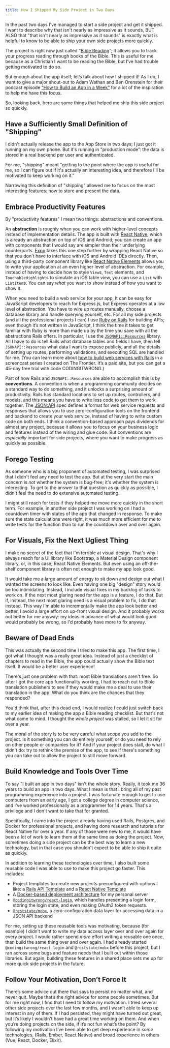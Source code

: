 ```yaml
---
title: How I Shipped My Side Project in Two Days
---
```


In the past two days I've managed to start a side project and get it shipped. I want to describe why that isn't nearly as impressive as it sounds, BUT ALSO that "that isn't nearly as impressive as it sounds" is exactly what is helpful to know to be able to ship your own side projects more quickly.

The project is right now just called “[Bible Reading][bible-reading-native]”; it allows you to track your progress reading through books of the Bible. This is useful for me because as a Christian I want to be reading the Bible, but I’ve had trouble getting motivated to do so.

But enough about the app itself; let’s talk about how I shipped it! As I do, I want to give a major shout-out to Adam Wathan and Ben Orenstein for their podcast episode [“How to Build an App in a Week”][fullstack-episode] for a lot of the inspiration to help me have this focus.

So, looking back, here are some things that helped me ship this side project so quickly.

## Have a Sufficiently Small Definition of "Shipping"
I didn't actually release the app to the App Store in two days; I just got it running on my own phone. But it's running in "production mode”: the data is stored in a real backend per user and authenticated.

For me, "shipping" meant "getting to the point where the app is useful for me, so I can figure out if it's actually an interesting idea, and therefore I'll be motivated to keep working on it.”

Narrowing this definition of "shipping" allowed me to focus on the most interesting features: how to store and present the data.

## Embrace Productivity Features
By "productivity features" I mean two things: abstractions and conventions.

An **abstraction** is roughly when you can work with higher-level concepts instead of implementation details. The app is built with [React Native][react-native], which is already an abstraction on top of iOS and Android; you can create an app with components that I would say are simpler than their underlying counterparts. [Expo][expo] takes this one step further by wrapping React Native so that you don't have to interface with iOS and Android IDEs directly. Then, using a third-party component library like [React Native Elements][rn-elements] allows you to write your application at an even higher level of abstraction. For example, instead of having to decide how to style `View`s, `Text` elements, and `TouchableHighlight`s to simulate an iOS table view, you can use a `List` with `ListItem`s. You can say _what_ you want to show instead of _how_ you want to show it.

When you need to build a web service for your app, It can be easy for JavaScript developers to reach for Express.js, but Express operates at a low level of abstraction. You have to wire up routes manually, choose a database library and handle querying yourself, etc. For all my side projects (and all the professional projects I can) I use [Ruby on Rails][rails] for building APIs; even though it’s not written in JavaScript, I think the time it takes to get familiar with Ruby is more than made up by the time you save with all the abstractions Rails offers. In particular, I use the [`JSONAPI::Resources`][jsonapi-resources] library. All I have to do is tell Rails what database tables and fields I have, then tell `JSONAPI::Resources` what data I want to expose publicly, and all the details of setting up routes, performing validations, and executing SQL are handled for me. (You can learn more about [how to build web services with Rails][rails-api-screencasts] in a screencast series I created on The Frontier. It’s a paid site, but you can get a 45-day free trial with code CODINGITWRONG.)

Part of how Rails and `JSONAPI::Resources` are able to accomplish this is by **conventions**. A convention is when a programming community decides on a standard way to do something, and it unlocks a surprising amount of productivity. Rails has standard locations to set up routes, controllers, and models, and this means you have to write less code to get them to work together. The [JSON:API][json-api] spec defines a format for web service requests and responses that allows you to use zero-configuration tools on the frontend and backend to create your web service, instead of having to write custom code on both ends. I think a convention-based approach pays dividends for almost any project, because it allows you to focus on your business logic and features instead of the wiring and glue code. But conventions are *especially* important for side projects, where you want to make progress as quickly as possible.

## Forego Testing
As someone who is a big proponent of automated testing, I was surprised that I didn't feel any need to test the app. But at the very start the main concern is *not* whether the system is bug-free; it's whether the system is interesting. To get to the answer to that question as quickly as possible, I didn't feel the need to do extensive automated testing.

I might still reach for tests if they helped me move more quickly in the short term. For example, in another side project I was working on I had a countdown timer with states of the app that changed in response. To make sure the state calculations were right, it was much more efficient for me to write tests for the function than to run the countdown over and over again.

## For Visuals, Fix the Next Ugliest Thing
I make no secret of the fact that I'm terrible at visual design. That's why I always reach for a UI library like Bootstrap, a Material Design component library, or, in this case, React Native Elements. But even using an off-the-shelf component library is often not enough to make my app look good.

It would take me a large amount of energy to sit down and design out what I wanted the screens to look like. Even having one big "design" story would be too intimidating. Instead, I include visual fixes in my backlog of tasks to work on. If the next most glaring need for the app is a feature, I do that. But if, instead, the next most glaring need is a visual problem to fix, I do that instead. This way I'm able to incrementally make the app look better and better. I avoid a large effort on up-front visual design. And it probably works out better for me anyway: my ideas in advance of what would look good would probably be wrong, so I'd probably have more to fix anyway.

## Beware of Dead Ends
This was actually the second time I tried to make this app. The first time, I got what I thought was a really great idea. Instead of just a checklist of chapters to read in the Bible, the app could actually show the Bible text itself. It would be a better user experience!

There's just one problem with that: most Bible translations aren't free. So after I got the core app functionality working, I had to reach out to Bible translation publishers to see if they would make me a deal to use their translation in the app. What do you think are the chances that they responded?

You'd think that, after this dead end, I would realize I could just switch back to my earlier idea of making the app a Bible reading checklist. But that's not what came to mind. I thought the *whole project* was stalled, so I let it sit for over a year.

The moral of the story is to be very careful what scope you add to the project. Is it something you can do entirely yourself, or do you need to rely on other people or companies for it? And if your project does stall, do what I didn't do: try to rethink the premise of the app, to see if there's something you can take out to allow the project to still move forward.

## Build Knowledge and Tools Over Time
To say "I built an app in two days" isn't the whole story. Really, it took me 36 years to build an app in two days. What I mean is that I bring all of my past programming experience into a project. I was fortunate enough to get to use computers from an early age, I got a college degree in computer science, and I've worked professionally as a programmer for 14 years. That's a privilege and I don't want to take that for granted.

Specifically, I came into the project already having used Rails, Postgres, and Docker for professional projects, and having done research and tutorials for React Native for over a year. If any of those were new to me, it would have been a lot of work to learn them at the same time as doing the project. Now, sometimes doing a side project can be the best way to learn a new technology, but in that case you shouldn't expect to be able to ship it quite as quickly.

In addition to learning these technologies over time, I also built some reusable code I was able to use to make this project go faster. This includes:

* Project templates to create new projects preconfigured with options I like: a [Rails API Template][rails-api-template] and a [React Native Template][nativeup]
* A [Docker-based deployment architecture][docker-yall] for my personal server
* [`@codingitwrong/react-login`][react-login], which handles presenting a login form, storing the login state, and even making OAuth2 token requests.
* [`@reststate/mobx`][reststate-mobx], a zero-configuration data layer for accessing data in a JSON API backend

For me, setting up these reusable tools was motivating, because (for example) I didn’t want to write my data access layer over and over again for every project. I would rather spend _more_ effort writing a reusable one once, than build the same thing over and over again. I had already started `@codingitwrong/react-login` and `@reststate/mobx` before this project, but I ran across some bugs and feature needs that I built out within those libraries. But again, building these features in a shared place sets me up for more quick side projects in the future.

## Follow Your Motivation, Don’t Force It
There’s some advice out there that says to persist no matter what, and never quit. Maybe that’s the right advice for some people sometimes. But for me right now, I find that I need to follow my motivation. I tried several other side projects over the last few months, and I wasn’t able to keep up interest in any of them. If I had persisted, they might have turned out great, but it’s likely I wouldn’t have had a great time working on them. And when you’re doing projects on the side, if it’s not fun what’s the point? By following my motivation I’ve been able to get deep experience in _some_ technologies, (Rails, Ember, React Native) and broad experience in others (Vue, React, Docker, Elixir).

[bible-reading-native]: https://github.com/CodingItWrong/bible-reading-native
[docker-yall]: https://youtu.be/u3yfekH1PWo
[expo]: https://expo.io
[fullstack-episode]: http://www.fullstackradio.com/101
[json-api]: https://jsonapi.org/
[jsonapi-resources]: http://jsonapi-resources.com/
[nativeup]: https://github.com/CodingItWrong/nativeup
[rails]: https://rubyonrails.org/
[rails-api-screencasts]: https://thefrontier.bignerdranch.com/skill-packs/easy-backend-api-with-rails
[rails-api-template]: https://github.com/CodingItWrong/rails-api-template
[react-login]: https://github.com/CodingItWrong/react-login
[react-native]: https://facebook.github.io/react-native/
[reststate-mobx]: https://mobx.reststate.org/
[rn-elements]: https://react-native-training.github.io/react-native-elements/
